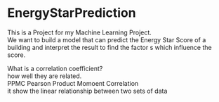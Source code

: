 # EnergyStarPrediction  
This is a Project for my Machine Learning Project.  
We want to build a model that can predict the Energy Star Score of a building and interpret the result to find the factor s which influence the score.  
  
What is a correlation coefficient?  
how well they are related.  
PPMC Pearson Product Momoent Correlation  
it show the linear relationship between two sets of data    

